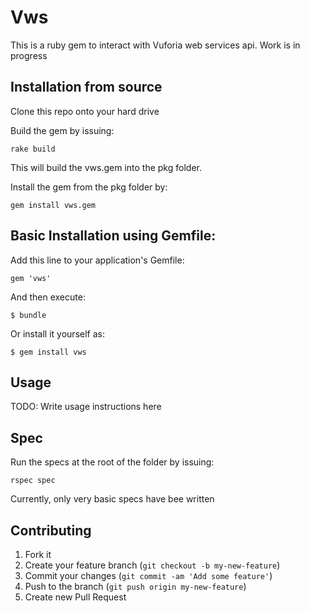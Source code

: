# Vws

This is a ruby gem to interact with Vuforia web services api. Work is in progress

## Installation from source

Clone this repo onto your hard drive

Build the gem by issuing:

    rake build

This will build the vws.gem into the pkg folder.

Install the gem from the pkg folder by:

    gem install vws.gem


## Basic Installation using Gemfile: 

Add this line to your application's Gemfile:

    gem 'vws'

And then execute:

    $ bundle

Or install it yourself as:

    $ gem install vws


## Usage

TODO: Write usage instructions here


## Spec

Run the specs at the root of the folder by issuing:

    rspec spec

Currently, only very basic specs have bee written

## Contributing

1. Fork it
2. Create your feature branch (`git checkout -b my-new-feature`)
3. Commit your changes (`git commit -am 'Add some feature'`)
4. Push to the branch (`git push origin my-new-feature`)
5. Create new Pull Request

